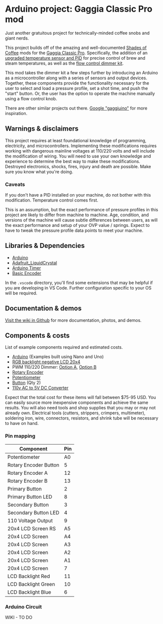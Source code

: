 # Arduino project: Gaggia Classic Pro mod

Just another gratuitous project for technically-minded coffee snobs and giant nerds.

This project builds off of the amazing and well-documented [Shades of Coffee](https://www.shadesofcoffee.co.uk/) mods for the [Gaggia Classic Pro](https://www.gaggia.com/manual-machines/new-classic/). Specifically, the addition of an [upgraded temperature sensor and PID](https://www.shadesofcoffee.co.uk/post-2018/gaggia-classic-pro2019-pid-kit---132din-single-display) for precise control of brew and steam temperatures, as well as the [flow control dimmer kit](https://www.shadesofcoffee.co.uk/post-2018/gaggia-classic---flow-control-dimmer-kit).

This mod takes the dimmer kit a few steps further by introducing an Arduino as a microcontroller along with a series of sensors and output devices. Together, these components provide the functionality necessary for the user to select and load a pressure profile, set a shot time, and push the "start" button. Or, the user has the option to operate the machine manually using a flow control knob.

There are other similar projects out there. [Google "gaggiuino"](https://www.google.com/search?rlz=1C5CHFA_enUS841US841&sxsrf=ALiCzsbGp50YCr51Wm168XTbH1bHXEwS2Q:1669829448061&q=gaggiuino&spell=1&sa=X&ved=2ahUKEwiw7di4t9b7AhU2FFkFHTD4DLwQBSgAegQIBRAB&biw=1902&bih=1373&dpr=1) for more inspiration.

## Warnings & disclaimers

This project requires at least foundational knowledge of programming, electricity, and microcontrollers. Implementing these modifications requires working with dangerous mainline voltages at 110/220 volts and will include the modification of wiring. You will need to use your own knowledge and experience to determine the best way to make these modifications. Destroyed electronics, shocks, fires, injury and death are possible. Make sure you know what you're doing.

### Caveats

If you don't have a PID installed on your machine, do not bother with this modification. Temperature control comes first.

This is an assumption, but the exact performance of pressure profiles in this project are likely to differ from machine to machine. Age, condition, and versions of the machine will cause subtle differences between users, as will the exact performance and setup of your OVP value / springs. Expect to have to tweak the pressure profile data points to meet your machine. 
## Libraries & Dependencies

- [Arduino](https://docs.arduino.cc/)
- [Adafruit_LiquidCrystal](https://www.arduinolibraries.info/libraries/adafruit-liquid-crystal)
- [Arduino Timer](https://www.arduinolibraries.info/libraries/arduino-timer)
- [Basic Encoder](https://www.arduinolibraries.info/libraries/basic-encoder)

In the `.vscode` directory, you'll find some extensions that may be helpful if you are developing in VS Code. Further configuration specific to your OS will be required.

## Documentation & demos

[Visit the wiki in Github](https://github.com/jmjackson6880/arduino-gaggia-classic-pro/wiki/Documentation-&-Demos) for more documentation, photos, and demos.

## Components & costs

List of example components required and estimated costs. 

- [Arduino](https://store-usa.arduino.cc/collections/boards) (Examples built using Nano and Uno)
- [RGB backlight negative LCD 20x4](https://www.adafruit.com/product/498#technical-details)
- PWM 110/220 Dimmer: [Option A](https://www.amazon.com/gp/product/B0BC297G4B/ref=ppx_yo_dt_b_asin_title_o08_s00?ie=UTF8&th=1), [Option B](https://www.amazon.com/gp/product/B06Y1DT1WP/ref=ppx_yo_dt_b_asin_title_o02_s00?ie=UTF8&psc=1)
- [Rotary Encoder](https://www.adafruit.com/product/377)
- [Potentiometer](https://www.adafruit.com/product/1789)
- [Button](https://www.adafruit.com/product/559) (Qty 2)
- [110v AC to 5V DC Converter](https://www.amazon.com/gp/product/B07YXN8J6R/ref=ppx_yo_dt_b_asin_title_o06_s02?ie=UTF8&th=1)

Expect that the total cost for these items will fall between $75-95 USD. You can easily source more inexpensive components and achieve the same results. You will also need tools and shop supplies that you may or may not already own. Electrical tools (cutters, strippers, crimpers, multimeter), soldering iron, wire, connectors, resistors, and shrink tube will be necessary to have on hand.

### Pin mapping

| Component             | Pin     |
| --------------------- | ------- |
| Potentiometer         | A0      |
| Rotary Encoder Button | 5       |
| Rotary Encoder A      | 12      |
| Rotary Encoder B      | 13      |
| Primary Button        | 2      	|
| Primary Button LED    | 8       |
| Secondary Button      | 3      	|
| Secondary Button LED  | 4       |
| 110 Voltage Output    | 9				|
| 20x4 LCD Screen RS    | A5      |
| 20x4 LCD Screen       | A4      |
| 20x4 LCD Screen       | A3      |
| 20x4 LCD Screen       | A2      |
| 20x4 LCD Screen       | A1      |
| 20x4 LCD Screen       | 7      	|
| LCD Backlight Red     | 11      |
| LCD Backlight Green   | 10      |
| LCD Backlight Blue    | 6      	|
### Arduino Circuit

WIKI - TO DO